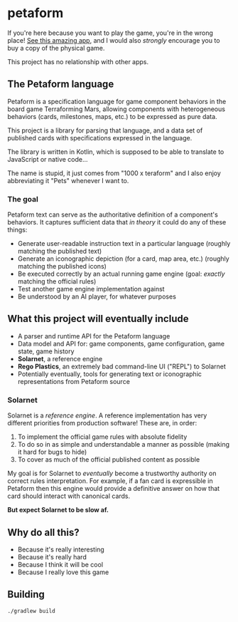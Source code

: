 # petaform

If you're here because you want to play the game, you're in the wrong place! [See this amazing app](http://github.com/bafolts/terraforming-mars), and I would also *strongly* encourage you to buy a copy of the physical game.

This project has no relationship with other apps.

## The Petaform language

Petaform is a specification language for game component behaviors in the board game Terraforming Mars, allowing components with heterogeneous behaviors (cards, milestones, maps, etc.) to be expressed as pure data.

This project is a library for parsing that language, and a data set of published cards with specifications expressed in the language.

The library is written in Kotlin, which is supposed to be able to translate to JavaScript or native code...

The name is stupid, it just comes from "1000 x teraform" and I also enjoy abbreviating it "Pets" whenever I want to.

### The goal

Petaform text can serve as the authoritative definition of a component's behaviors. It captures sufficient data that *in theory* it could do any of these things:

* Generate user-readable instruction text in a particular language (roughly matching the published text)
* Generate an iconographic depiction (for a card, map area, etc.) (roughly matching the published icons)
* Be executed correctly by an actual running game engine (goal: *exactly* matching the official rules)
* Test another game engine implementation against
* Be understood by an AI player, for whatever purposes

## What this project will eventually include

* A parser and runtime API for the Petaform language
* Data model and API for: game components, game configuration, game state, game history
* **Solarnet**, a reference engine
* **Rego Plastics**, an extremely bad command-line UI ("REPL") to Solarnet
* Potentially eventually, tools for generating text or iconographic representations from Petaform source

### Solarnet

Solarnet is a *reference engine*. A reference implementation has very different priorities from production software! These are, in order:

1. To implement the official game rules with absolute fidelity
2. To do so in as simple and understandable a manner as possible (making it hard for bugs to hide)
3. To cover as much of the official published content as possible

My goal is for Solarnet to *eventually* become a trustworthy authority on correct rules interpretation. For example, if a fan card is expressible in Petaform then this engine would provide a definitive answer on how that card should interact with canonical cards.

**But expect Solarnet to be slow af.** 

## Why do all this?

* Because it's really interesting
* Because it's really hard
* Because I think it will be cool
* Because I really love this game

## Building

`./gradlew build`
